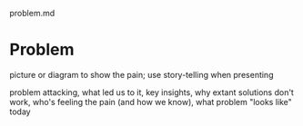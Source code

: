 
problem.md

# Problem
  picture or diagram to show the pain; use story-telling when presenting  

  problem attacking, what led us to it, key insights, why extant solutions don't work, who's feeling the pain (and how we know), what problem "looks like" today  